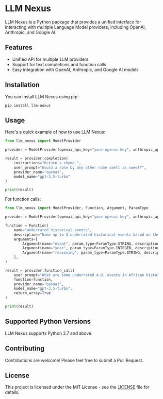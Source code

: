# LLM Nexus

LLM Nexus is a Python package that provides a unified interface for interacting with multiple Language Model providers, including OpenAI, Anthropic, and Google AI.

## Features

- Unified API for multiple LLM providers
- Support for text completions and function calls
- Easy integration with OpenAI, Anthropic, and Google AI models

## Installation

You can install LLM Nexus using pip:

```
pip install llm-nexus
```

## Usage

Here's a quick example of how to use LLM Nexus:

```python
from llm_nexus import ModelProvider

provider = ModelProvider(openai_api_key="your-openai-key", anthropic_api_key="your-anthropic-key", googleai_api_key="your-googleai-key")

result = provider.completion(
    instructions="Return a rhyme.",
    user_prompt="Would a rose by any other name smell as sweet?",
    provider_name="openai",
    model_name="gpt-3.5-turbo"
)

print(result)
```

For function calls:

```python
from llm_nexus import ModelProvider, Function, Argument, ParamType

provider = ModelProvider(openai_api_key="your-openai-key", anthropic_api_key="your-anthropic-key", googleai_api_key="your-googleai-key")

function = Function(
    name="underrated_historical_events",
    description="Name up to 3 underrated historical events based on the user's request",
    arguments=[
        Argument(name="event", param_type=ParamType.STRING, description="The name of the event."),
        Argument(name="year", param_type=ParamType.INTEGER, description="The year the event began."),
        Argument(name="reasoning", param_type=ParamType.STRING, description="A brief description of why you feel this event is underrated.")
    ],
)

result = provider.function_call(
    user_prompt="What are some underrated A.D. events in African history?",
    function=function,
    provider_name="openai",
    model_name="gpt-3.5-turbo",
    return_array=True
)

print(result)
```

## Supported Python Versions

LLM Nexus supports Python 3.7 and above.

## Contributing

Contributions are welcome! Please feel free to submit a Pull Request.

## License

This project is licensed under the MIT License - see the [LICENSE](LICENSE) file for details.